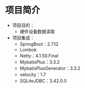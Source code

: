 # 项目简介

- 项目目的：
  - 硬件设备数据读取
- 项目集成：
  - SpringBoot：2.7.12
  - Lombok
  - Netty：4.1.50.Final
  - MybatisPlus：3.3.2
  - MybatisPlusGenerator：3.3.2
  - velocity：1.7
  - SQLiteJDBC：3.42.0.0

